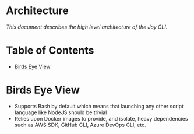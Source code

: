 # Architecture <!-- omit in toc -->

_This document describes the high level architecture of the Joy CLI._

# Table of Contents <!-- omit in toc -->

- [Birds Eye View](#birds-eye-view)

# Birds Eye View

- Supports Bash by default which means that launching any other script language like NodeJS should be trivial
- Relies upon Docker images to provide, and isolate, heavy dependencies such as AWS SDK, GitHub CLI, Azure DevOps CLI, etc.  

